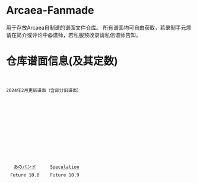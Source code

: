 # Arcaea-Fanmade
用于存放Arcaea自制谱的谱面文件仓库。
所有谱面均可自由获取，若录制手元烦请在简介或评论中@谱师，若私服预收录请私信谱师告知。

# 仓库谱面信息(及其定数)
<pre>
  <code>
    <div class="ds">2024年2月更新谱面（含部分旧谱面）</div>
    <div class="number">
      <div style="display: grid;grid-template-columns: repeat(auto-fill, 107.5px);grid-template-rows: repeat(auto-fill, 154px);place-items: center center;">
        <div style="margin-right:7.5px;">
            <div style="height:110px;width:100px;line-height:110px;text-align:center;">
                <a href="/anoband" title="anoband">
                    <img alt="base.jpg" src="/anoband/base.jpg" decoding="async" width="100" height="100"/>
                </a>
            </div>
            <div style="height:44px;text-align:center;text-overflow:ellipsis;overflow:hidden;width:100px;display: block;white-space: nowrap;line-height:22px;text-align:center;">
                <a href="/anoband" title="anoband">
                    <span title="anoband">あのバンド</span>
                </a>
                <br/>Future 10.0
              </div>
          </div>

          <div style="margin-right:7.5px;">
            <div style="height:110px;width:100px;line-height:110px;text-align:center;">
                <a href="/speculation" title="speculation">
                    <img alt="base.jpg" src="/speculation/base.jpg" decoding="async" width="100" height="100"/>
                </a>
            </div>
            <div style="height:44px;text-align:center;text-overflow:ellipsis;overflow:hidden;width:100px;display: block;white-space: nowrap;line-height:22px;text-align:center;">
                <a href="/speculation" title="anoband">
                    <span title="speculation">Speculation</span>
                </a>
                <br/>Future 10.9
              </div>
          </div>
        
        </div>
  </code>
</pre>
